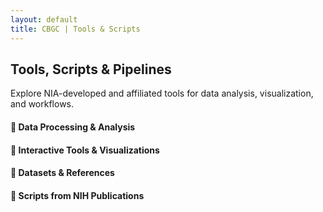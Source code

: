 ```yaml
---
layout: default
title: CBGC | Tools & Scripts
---
```


<section class="section-elevated" data-aos="fade-up">
  <div class="container text-center">
    <h2 class="headline-xl text-primary mb-3">Tools, Scripts & Pipelines</h2>
    <p class="lead max-width-md">
      Explore NIA-developed and affiliated tools for data analysis, visualization, and workflows.
    </p>
  </div>

  <div class="container mt-4">
    <h4 class="text-primary mt-5">🧬 Data Processing & Analysis</h4>
    <div class="grid-3 gap-3" id="analysis-section" data-aos="fade-up" data-aos-delay="100"></div>
    <h4 class="text-primary mt-5">🧪 Interactive Tools & Visualizations</h4>
    <div class="grid-3 gap-3" id="tools-section" data-aos="fade-up" data-aos-delay="150"></div>
    <h4 class="text-primary mt-5">🧾 Datasets & References</h4>
    <div class="grid-3 gap-3" id="data-section" data-aos="fade-up" data-aos-delay="200"></div>
    <h4 class="text-primary mt-5">📘 Scripts from NIH Publications</h4>
    <div class="grid-3 gap-3" id="papers-section" data-aos="fade-up" data-aos-delay="250"></div>
  </div>
</section>

<script src="{{ site.baseurl }}/assets/js/load-scripts.js"></script>
<script src="{{site.baseurl }}/assets/js/toggle-cards.js"></script>
<script>
  AOS.init();
</script>
